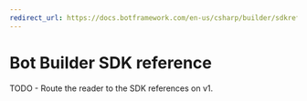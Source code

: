 ```yaml
---
redirect_url: https://docs.botframework.com/en-us/csharp/builder/sdkreference/namespaces.html
---
```

# Bot Builder SDK reference
TODO - Route the reader to the SDK references on v1.